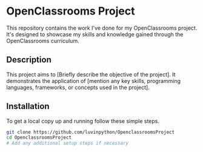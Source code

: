 # OpenClassrooms Project

This repository contains the work I've done for my OpenClassrooms project. It's designed to showcase my skills and knowledge gained through the OpenClassrooms curriculum.

## Description

This project aims to [Briefly describe the objective of the project]. It demonstrates the application of [mention any key skills, programming languages, frameworks, or concepts used in the project].

## Installation

To get a local copy up and running follow these simple steps.

```bash
git clone https://github.com/luvinpython/OpenclassroomsProject
cd OpenclassroomsProject
# Add any additional setup steps if necessary
